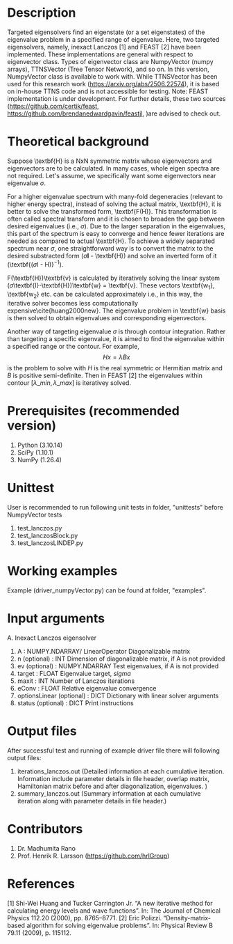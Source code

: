 # Description
Targeted eigensolvers find an eigenstate (or a set eigenstates) of the eigenvalue problem in a specified range of eigenvalue.
Here, two targeted eigensolvers, namely, inexact Lanczos [1] and FEAST [2] have been implemented.
These implementations are general with respect to eigenvector class. Types of eigenvector class are
NumpyVector (numpy arrays), TTNSVector (Tree Tensor Network), and so on. In this version, NumpyVector
class is available to work with. While TTNSVector has been used for this research work (https://arxiv.org/abs/2506.22574),
it is based on in-house TTNS code and is not accessible for testing. 
Note: FEAST implementation is under development. For further details, 
these two sources (https://github.com/certik/feast, https://github.com/brendanedwardgavin/feastjl, )are advised to check out. 

# Theoretical background
Suppose \textbf{H} is a NxN symmetric matrix whose eigenvectors and eigenvectors are to be calculated. 
In many cases, whole eigen spectra are not required. Let's assume, we specifically want some eigenvectors near eigenvalue $\sigma$.

For a higher eigenvalue spectrum with many-fold degeneracies (relevant to higher energy spectra), instead of solving the actual
matrix, \textbf{H}, it is better to solve the transformed form, \textbf{F(H)}. 
This transformation is often called spectral transform and it is chosen to broaden the gap between desired eigenvalues (i.e., $\sigma$). 
Due to the larger separation in the eigenvalues, this part of the spectrum is easy to converge and hence fewer iterations are needed as compared to actual \textbf{H}.
To achieve a widely separated spectrum near $\sigma$, one straightforward way is to convert the matrix to the desired substracted form ($\sigma \textbf{I}$ - \textbf{H}) and solve an inverted form of it (\textbf{($\sigma$I - H)}$^{-1}$).

F(\textbf{H})\textbf{v} is calculated by iteratively solving the linear system ($\sigma$\textbf{I}-\textbf{H})\textbf{w} = \textbf{v}. These vectors \textbf{w$_1$}, \textbf{w$_2$} etc. can be calculated approximately i.e., in this way, the iterative solver becomes less computationally expensive\cite{huang2000new}.
The eigenvalue problem in \textbf{w} basis is then solved to obtain eigenvalues and corresponding eigenvectors.

Another way of targeting eigenvalue $\sigma$ is through contour integration.
Rather than targeting a specific eigenvalue, it is aimed to find the eigenvalue within a specified range or the contour.
For example, $$Hx=\lambda Bx$$ is the problem to solve with $H$ is the real symmetric or Hermitian matrix and $B$ is positive semi-definite.
Then in FEAST [2] the eigenvalues within contour [$\lambda\_{min},\lambda\_{max}$] is iterativey solved.

# Prerequisites (recommended version)
1. Python (3.10.14)
2. SciPy (1.10.1)
3. NumPy (1.26.4)

# Unittest
User is recommended to run following unit tests in folder, "unittests" before NumpyVector tests
1. test_lanczos.py 
2. test_lanczosBlock.py
3. test_lanczosLINDEP.py

# Working examples
Example (driver_numpyVector.py) can be found at folder, "examples".

# Input arguments
A. Inexact Lanczos eigensolver
1. A 		 : 	NUMPY.NDARRAY/ LinearOperator
			Diagonalizable matrix
2. n (optional)  : 	INT
       			Dimension of diagonalizable matrix, 
			if A is not provided
3. ev (optional) :	NUMPY.NDARRAY
			Test eigenvalues, 
			if A is not provided
4. target        : 	FLOAT
			Eigenvalue target, $sigma$
3. maxit	 :	INT
			Number of Lanczos iterations
4. eConv	 :	FLOAT
			Relative eigenvalue convergence
5. optionsLinear 
(optional)       :	DICT
			Dictionary with linear solver arguments
6. status (optional)
		 :	DICT
			Print instructions

# Output files
After successful test and running of example driver file there will following output files:
1. iterations_lanczos.out (Detailed information at each cumulative iteration. Information include
parameter details in file header, overlap matrix, Hamiltonian matrix before and after diagonalization, eigenvalues. )
2. summary_lanczos.out (Summary information at each cumulative iteration along with parameter details in file header.)

# Contributors
1. Dr. Madhumita Rano
2. Prof. Henrik R. Larsson (https://github.com/hrlGroup)

# References
[1] Shi-Wei Huang and Tucker Carrington Jr. “A new iterative method for calculating energy levels and
wave functions”. In: The Journal of Chemical Physics 112.20 (2000), pp. 8765–8771.
[2] Eric Polizzi. “Density-matrix-based algorithm for solving eigenvalue problems”. In: Physical Review B
79.11 (2009), p. 115112.
